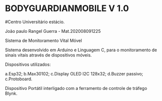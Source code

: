 # BODYGUARDIANMOBILE V 1.0
#Centro Universitário estácio.

João paulo Rangel Guerra - Mat.202008091225

Sistema de Monitoramento Vital Móvel

Sistema desenvolvido em Arduino e Linguagem C, para o monitoramento de sinais vitais através de dispositivos móveis.

Dispositivos utilizados:

a.Esp32;
b.Max30102;
c.Display OLED I2C 128x32;
d.Buzzer passivo;
c.Protoboard.

Dispositivo Portátil interligado com a ferramento de controle de tráfego Blynk.

